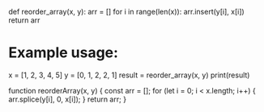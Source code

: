 
def reorder_array(x, y):
    arr = []
    for i in range(len(x)):
        arr.insert(y[i], x[i])
    return arr

# Example usage:
x = [1, 2, 3, 4, 5]
y = [0, 1, 2, 2, 1]
result = reorder_array(x, y)
print(result)



function reorderArray(x, y) {
  const arr = [];
  for (let i = 0; i < x.length; i++) {
    arr.splice(y[i], 0, x[i]);
  }
  return arr;
}
